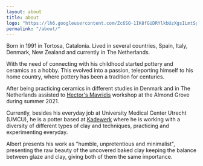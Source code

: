 ```yaml
---
layout: about
title: about
logo: "https://lh6.googleusercontent.com/Zc6SO-1IK8fGUDRYlkbUzXgsILmtSgi0GFCFx5HreCT3nOK3ZBihy6tv6UXeDHF8z2Y=w2400"
permalink: "/about/"
---
```


Born in 1991 in Tortosa, Catalonia. Lived in several countries, Spain, Italy, Denmark, New Zealand and currently in The Netherlands.

With the need of connecting with his childhood started pottery and ceramics as a hobby.
This evolved into a passion, teleporting himself to his home country, where pottery has been a tradition for centuries.

After being practicing ceramics in different studies in Denmark and in The Netherlands assisted to [Hector's Mavridis](https://www.hectormavridis.com/) workshop at the Almond Grove during summer 2021. 

Currently, besides his everyday job at University Medical Center Utrecht (UMCU), he is a potter based at [Kadewerk](https://www.facebook.com/kadewerk/) where he is working with a diversity of different types of clay and techniques, practicing and experimenting everyday. 

Albert presents his work as "humble, unpretentious and minimalist", presenting the raw beauty of the uncovered baked clay keeping the balance between glaze and clay, giving both of them the same importance. 